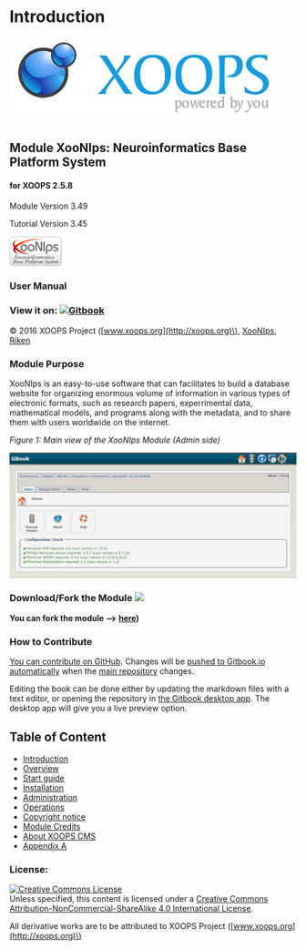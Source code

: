 # Introduction

![logoXoops.jpg](.gitbook/assets/logoxoops.jpg)

## Module XooNIps: Neuroinformatics Base Platform System

#### for XOOPS 2.5.8

Module Version 3.49

Tutorial Version 3.45

![logoModule.png](.gitbook/assets/logomodule.png)

### User Manual

### View it on: [![Gitbook](http://xoops.org/images/logoGitbookSmall.png)](https://www.gitbook.com/book/xoops/xoonips-tutorial/)

© 2016 XOOPS Project \([www.xoops.org](http://xoops.org)\), [XooNIps](http://xoonips.osdn.jp/), [Riken](http://www.riken.jp/)

### Module Purpose

XooNIps is an easy-to-use software that can facilitates to build a database website for organizing enormous volume of information in various types of electronic formats, such as research papers, experrimental data, mathematical models, and programs along with the metadata, and to share them with users worldwide on the internet.

 _Figure 1: Main view of the XooNIps Module \(Admin side\)_

![image001.png](.gitbook/assets/image001.png)

### Download/Fork the Module ![](http://xoops.org/images/forkit.png)

**You can fork the module --&gt;** [**here**](https://github.com/XoopsModules25x/xcl-module-xoonips)**\)**

### How to Contribute

[You can contribute on GitHub](https://github.com/XoopsDocs/XXX-tutorial). Changes will be [pushed to Gitbook.io automatically](https://www.gitbook.com/book/xoops/xoonips-tutorial/activity) when the [main repository](https://github.com/XoopsDocs/xoonips-tutorial) changes.

Editing the book can be done either by updating the markdown files with a text editor, or opening the repository in [the Gitbook desktop app](https://github.com/GitbookIO/editor/blob/master/README.md). The desktop app will give you a live preview option.

## Table of Content

* [Introduction](introduction.md)
* [Overview](https://github.com/xoops/xoonips-tutorial/tree/2e1c9e6992f3e81173bcdb0057db192c607a743e/book/1overview/README.md)
* [Start guide](https://github.com/xoops/xoonips-tutorial/tree/2e1c9e6992f3e81173bcdb0057db192c607a743e/book/2startguide/README.md)
* [Installation](https://github.com/xoops/xoonips-tutorial/tree/2e1c9e6992f3e81173bcdb0057db192c607a743e/book/3installation/README.md)
* [Administration](https://github.com/xoops/xoonips-tutorial/tree/2e1c9e6992f3e81173bcdb0057db192c607a743e/book/4admin/README.md)
* [Operations](https://github.com/xoops/xoonips-tutorial/tree/2e1c9e6992f3e81173bcdb0057db192c607a743e/book/5operations/README.md)
* [Copyright notice](https://github.com/xoops/xoonips-tutorial/tree/2e1c9e6992f3e81173bcdb0057db192c607a743e/book/6copyright/README.md)
* [Module Credits](https://github.com/xoops/xoonips-tutorial/tree/2e1c9e6992f3e81173bcdb0057db192c607a743e/book/9credits.md)
* [About XOOPS CMS](https://github.com/xoops/xoonips-tutorial/tree/2e1c9e6992f3e81173bcdb0057db192c607a743e/book/10aboutxoops.md)
* [Appendix A](https://github.com/xoops/xoonips-tutorial/tree/2e1c9e6992f3e81173bcdb0057db192c607a743e/a.md)

### License:

[![Creative Commons License](https://i.creativecommons.org/l/by-nc-sa/4.0/88x31.png)](http://creativecommons.org/licenses/by-nc-sa/4.0/)  
Unless specified, this content is licensed under a [Creative Commons Attribution-NonCommercial-ShareAlike 4.0 International License](http://creativecommons.org/licenses/by-nc-sa/4.0/).

All derivative works are to be attributed to XOOPS Project \([www.xoops.org](http://xoops.org)\)

